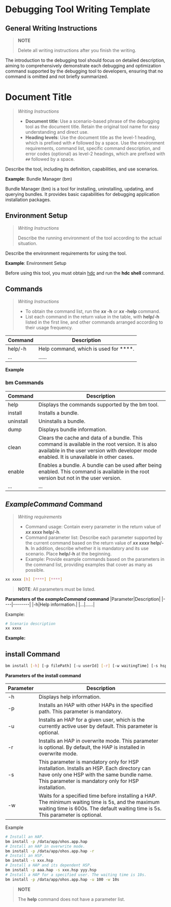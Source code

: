 # Debugging Tool Writing Template

## General Writing Instructions
> **NOTE**
>
> Delete all writing instructions after you finish the writing.

The introduction to the debugging tool should focus on detailed description, aiming to comprehensively demonstrate each debugging and optimization command supported by the debugging tool to developers, ensuring that no command is omitted and not briefly summarized.

# Document Title
> *Writing Instructions*
> - **Document title**: Use a scenario-based phrase of the debugging tool as the document title. Retain the original tool name for easy understanding and direct use.
> - **Heading levels**: Use the document title as the level-1 heading, which is prefixed with `#` followed by a space. Use the environment requirements, command list, specific command description, and error codes (optional) as level-2 headings, which are prefixed with `##` followed by a space.

Describe the tool, including its definition, capabilities, and use scenarios. 

**Example**: Bundle Manager (bm)

Bundle Manager (bm) is a tool for installing, uninstalling, updating, and querying bundles. It provides basic capabilities for debugging application installation packages.

## Environment Setup

> *Writing Instructions*
>
> Describe the running environment of the tool according to the actual situation.

Describe the environment requirements for using the tool.


**Example**: Environment Setup

Before using this tool, you must obtain [hdc](../../application-dev/dfx/hdc.md) and run the **hdc shell** command.


## Commands
> *Writing Instructions*
> - To obtain the command list, run the ***xx* -h** or ***xx* -help** command.
> - List each command in the return value in the table, with **help/-h** listed in the first line, and other commands arranged according to their usage frequency.

|Command|Description|
|----|--------|
|help/-h|Help command, which is used for ****.|
|...|......|


**Example**
### bm Commands
| Command| Description|
| -------- | -------- |
| help | Displays the commands supported by the bm tool.|
| install | Installs a bundle.|
| uninstall | Uninstalls a bundle.|
| dump | Displays bundle information.|
| clean | Clears the cache and data of a bundle. This command is available in the root version. It is also available in the user version with developer mode enabled. It is unavailable in other cases.|
| enable | Enables a bundle. A bundle can be used after being enabled. This command is available in the root version but not in the user version.|
|...|...|


## *ExampleCommand* Command
>*Writing requirements*
> - Command usage: Contain every parameter in the return value of ***xx xxxx* help/-h**.
> - Command parameter list: Describe each parameter supported by the current command based on the return value of ***xx xxxx* help/-h**. In addition, describe whether it is mandatory and its use scenario. Place **help/-h** at the beginning.
> - Example: Provide example commands based on the parameters in the command list, providing examples that cover as many as possible.

```bash
xx xxxx [h] [****] [****]
```
>**NOTE**: All parameters must be listed.

**Parameters of the *exampleCommand* command**
|Parameter|Description|
|----|--------|
|-h|Help information.|
|...|......|

Example:

```bash
# Scenario description
xx xxxx 
```
**Example:**
## install Command

```bash
bm install [-h] [-p filePath] [-u userId] [-r] [-w waitingTime] [-s hspDirPath]
```

  **Parameters of the install command**


| Parameter| Description|
| -------- | -------- |
| -h | Displays help information.|
| -p | Installs an HAP with other HAPs in the specified path. This parameter is mandatory.|
| -u | Installs an HAP for a given user, which is the currently active user by default. This parameter is optional.  |
| -r | Installs an HAP in overwrite mode. This parameter is optional. By default, the HAP is installed in overwrite mode.|
| -s | This parameter is mandatory only for HSP installation. Installs an HSP. Each directory can have only one HSP with the same bundle name. This parameter is mandatory only for HSP installation.|
| -w | Waits for a specified time before installing a HAP. The minimum waiting time is 5s, and the maximum waiting time is 600s. The default waiting time is 5s. This parameter is optional.|




Example
```bash
# Install an HAP.
bm install -p /data/app/ohos.app.hap
# Install an HAP in overwrite mode.
bm install -p /data/app/ohos.app.hap -r
# Install an HSP.
bm install -s xxx.hsp
# Install a HAP and its dependent HSP.
bm install -p aaa.hap -s xxx.hsp yyy.hsp
# Install a HAP for a specified user. The waiting time is 10s.
bm install -p /data/app/ohos.app.hap -u 100 -w 10s 
```

> **NOTE**
> 
> The **help** command does not have a parameter list.

<!--no_check-->
